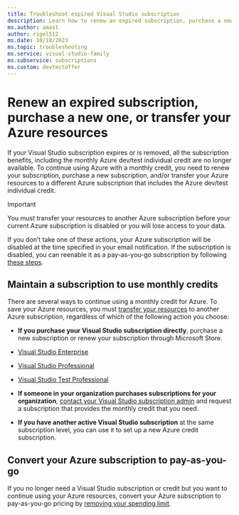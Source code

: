 ```yaml
---
title: Troubleshoot expired Visual Studio subscription
description: Learn how to renew an expired subscription, purchase a new one, or transfer your Azure resources.
ms.author: amast
author: rigel512
ms.date: 10/18/2023
ms.topic: troubleshooting
ms.service: visual-studio-family
ms.subservice: subscriptions
ms.custom: devtestoffer
---
```


# Renew an expired subscription, purchase a new one, or transfer your Azure resources

If your Visual Studio subscription expires or is removed, all the subscription benefits, including the monthly Azure dev/test individual credit are no longer available. To continue using Azure with a monthly credit, you need to renew your subscription, purchase a new subscription, and/or transfer your Azure resources to a different Azure subscription that includes the Azure dev/test individual credit.

> [!IMPORTANT]
> You must transfer your resources to another Azure subscription before your current Azure subscription is disabled or you will lose access to your data.
>
> If you don’t take one of these actions, your Azure subscription will be disabled at the time specified in your email notification. If the subscription is disabled, you can reenable it as a pay-as-you-go subscription by following [these steps](../../cost-management-billing/manage/switch-azure-offer.md).

## Maintain a subscription to use monthly credits
 
There are several ways to continue using a monthly credit for Azure. To save your Azure resources, you must [transfer your resources](../../azure-resource-manager/management/move-resource-group-and-subscription.md) to another Azure subscription, regardless of which of the following action you choose:

- **If you purchase your Visual Studio subscription directly**, purchase a new subscription or renew your subscription through Microsoft Store.

- [Visual Studio Enterprise](https://www.microsoft.com/p/visual-studio-enterprise-subscription/dg7gmgf0dst4?activetab=pivot%3aoverviewtab)

- [Visual Studio Professional](https://www.microsoft.com/p/visual-studio-professional-subscription/dg7gmgf0dst3?activetab=pivot%3aoverviewtab)

- [Visual Studio Test Professional](https://www.microsoft.com/p/visual-studio-test-professional-subscription/dg7gmgf0dst6?activetab=pivot%3aoverviewtab)

- **If someone in your organization purchases subscriptions for your organization**, [contact your Visual Studio subscription admin](/visualstudio/subscriptions/contact-my-admin) and request a subscription that provides the monthly credit that you need.

- **If you have another active Visual Studio subscription** at the same subscription level, you can use it to set up a new Azure credit subscription.

## Convert your Azure subscription to pay-as-you-go

If you no longer need a Visual Studio subscription or credit but you want to continue using your Azure resources, convert your Azure subscription to pay-as-you-go pricing by [removing your spending limit](../../cost-management-billing/manage/spending-limit.md#remove-the-spending-limit-in-azure-portal).
